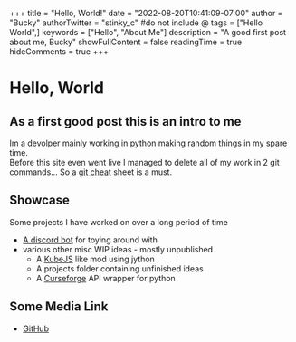 +++
title = "Hello, World!"
date = "2022-08-20T10:41:09-07:00"
author = "Bucky"
authorTwitter = "stinky_c" #do not include @
tags = ["Hello World",]
keywords = ["Hello", "About Me"]
description = "A good first post about me, Bucky"
showFullContent = false
readingTime = true
hideComments = true
+++


# Hello, World

## As a first good post this is an intro to me

Im a devolper mainly working in python making random things in my spare time.<br>
Before this site even went live I managed to delete all of my work in 2 git commands...
So a [git cheat](http://ohshitgit.com) sheet is a must.

## Showcase

Some projects I have worked on over a long period of time

- [A discord bot](https://github.com/Stinky-c/DisBot) for toying around with
- various other misc WIP ideas - mostly unpublished
    - A [KubeJS](https://github.com/KubeJS-Mods/KubeJS) like mod using jython
    - A projects folder containing unfinished ideas
    - A [Curseforge](http://curseforge.com) API wrapper for python

## Some Media Link

- [GitHub](http://github.com/stinky-c)

